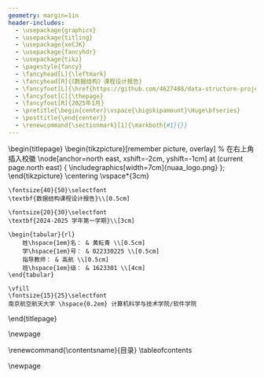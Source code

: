 ```yaml
---
geometry: margin=1in
header-includes:
  - \usepackage{graphicx}
  - \usepackage{titling}
  - \usepackage{xeCJK}
  - \usepackage{fancyhdr}
  - \usepackage{tikz}
  - \pagestyle{fancy}
  - \fancyhead[L]{\leftmark}
  - \fancyhead[R]{《数据结构》课程设计报告}
  - \fancyfoot[L]{\href{https://github.com/4627488/data-structure-project}{github.com/4627488/data-structure-project}}
  - \fancyfoot[C]{\thepage}
  - \fancyfoot[R]{2025年1月}
  - \pretitle{\begin{center}\vspace{\bigskipamount}\Huge\bfseries}
  - \posttitle{\end{center}}
  - \renewcommand{\sectionmark}[1]{\markboth{#1}{}}
---
```


\begin{titlepage}
    \begin{tikzpicture}[remember picture, overlay]
        % 在右上角插入校徽
        \node[anchor=north east, xshift=-2cm, yshift=-1cm] at (current page.north east) {
            \includegraphics[width=7cm]{nuaa_logo.png}
        };
    \end{tikzpicture}
    \centering
    \vspace*{3cm}
    
    \fontsize{40}{50}\selectfont
    \textbf{数据结构课程设计报告}\\[0.5cm]

    \fontsize{20}{30}\selectfont
    \textbf{2024-2025 学年第一学期}\\[3cm]
    
    \begin{tabular}{rl}
        姓\hspace{1em}名： & 黄耘青 \\[0.5cm]
        学\hspace{1em}号： & 022330225 \\[0.5cm]
        指导教师： & 高航 \\[0.5cm]
        班\hspace{1em}级： & 1623301 \\[4cm]
    \end{tabular}

    \vfill
    \fontsize{15}{25}\selectfont
    南京航空航天大学 \hspace{0.2em} 计算机科学与技术学院/软件学院
    
\end{titlepage}


\newpage

<style>
  ul {
    line-height: 1.2; /* 调整行间距 */
  }
</style>

\renewcommand{\contentsname}{目录}
\tableofcontents

\newpage